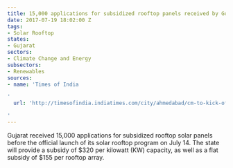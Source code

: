 ```yaml
---
title: 15,000 applications for subsidized rooftop panels received by Gujarat government
date: 2017-07-19 18:02:00 Z
tags:
- Solar Rooftop
states:
- Gujarat
sectors:
- Climate Change and Energy
subsectors:
- Renewables
sources:
- name: 'Times of India

'
  url: 'http://timesofindia.indiatimes.com/city/ahmedabad/cm-to-kick-off-rooftop-solar-power-scheme/articleshow/59585469.cms

'
---
```


Gujarat received 15,000 applications for subsidized rooftop solar panels before the official launch of its solar rooftop program on July 14. The state will provide a subsidy of $320 per kilowatt (KW) capacity, as well as a flat subsidy of $155 per rooftop array. 
